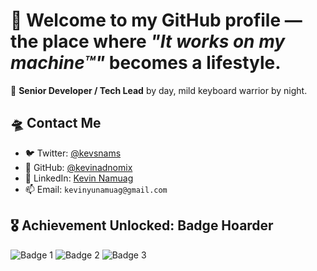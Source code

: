 # 👋 Welcome to my GitHub profile — the place where _"It works on my machine™"_ becomes a lifestyle.
💼 **Senior Developer / Tech Lead** by day, mild keyboard warrior by night.  

## 🛸 Contact Me
- 🐦 Twitter: [@kevsnams](https://twitter.com/kevsnams)
- 🐙 GitHub: [@kevinadnomix](https://github.com/kevinadnomix)
- 💼 LinkedIn: [Kevin Namuag](https://www.linkedin.com/in/kevin-namuag/) 
- 📫 Email: `kevinyunamuag@gmail.com`


## 🎖️ Achievement Unlocked: Badge Hoarder

![Badge 1](https://img.shields.io/badge/Badge-WhoEvenReadsThis-green)
![Badge 2](https://img.shields.io/badge/Badge-ProudDebugger-blue)
![Badge 3](https://img.shields.io/badge/Badge-Coffee%20Addict-critical)

